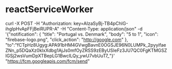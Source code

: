 # reactServiceWorker
curl -X POST -H "Authorization: key=AIzaSyBj-TB4pChlG-ihgIpHvApFFjBeiRUPR-A" -H "Content-Type: application/json" -d '{"notification": {    "title": "Portugal vs. Denmark",    "body": "5 to 1",    "icon": "firebase-logo.png",    "click_action": "http://google.com"  },  "to":"fCTpHz8Ugyg:APA91bHM4GVwgBavnE0OGSJE96N0LUMPk_2pyyifaeZNn_p5DQaXz0klxXdbg1AjJs0mfOyZRSS9zEByUSIeFz3JU7QC0FgKTMGSZIGSj2wsVumDpXTBepLG1BwcILQy_ywU7vbUuT7_"}' "https://fcm.googleapis.com/fcm/send"